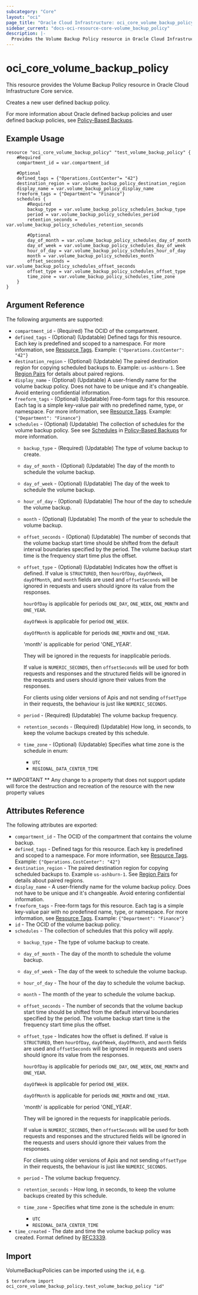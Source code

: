 ```yaml
---
subcategory: "Core"
layout: "oci"
page_title: "Oracle Cloud Infrastructure: oci_core_volume_backup_policy"
sidebar_current: "docs-oci-resource-core-volume_backup_policy"
description: |-
  Provides the Volume Backup Policy resource in Oracle Cloud Infrastructure Core service
---
```


# oci_core_volume_backup_policy
This resource provides the Volume Backup Policy resource in Oracle Cloud Infrastructure Core service.

Creates a new user defined backup policy.

For more information about Oracle defined backup policies and user defined backup policies,
see [Policy-Based Backups](https://docs.cloud.oracle.com/iaas/Content/Block/Tasks/schedulingvolumebackups.htm).


## Example Usage

```hcl
resource "oci_core_volume_backup_policy" "test_volume_backup_policy" {
	#Required
	compartment_id = var.compartment_id

	#Optional
	defined_tags = {"Operations.CostCenter"= "42"}
	destination_region = var.volume_backup_policy_destination_region
	display_name = var.volume_backup_policy_display_name
	freeform_tags = {"Department"= "Finance"}
	schedules {
		#Required
		backup_type = var.volume_backup_policy_schedules_backup_type
		period = var.volume_backup_policy_schedules_period
		retention_seconds = var.volume_backup_policy_schedules_retention_seconds

		#Optional
		day_of_month = var.volume_backup_policy_schedules_day_of_month
		day_of_week = var.volume_backup_policy_schedules_day_of_week
		hour_of_day = var.volume_backup_policy_schedules_hour_of_day
		month = var.volume_backup_policy_schedules_month
		offset_seconds = var.volume_backup_policy_schedules_offset_seconds
		offset_type = var.volume_backup_policy_schedules_offset_type
		time_zone = var.volume_backup_policy_schedules_time_zone
	}
}
```

## Argument Reference

The following arguments are supported:

* `compartment_id` - (Required) The OCID of the compartment.
* `defined_tags` - (Optional) (Updatable) Defined tags for this resource. Each key is predefined and scoped to a namespace. For more information, see [Resource Tags](https://docs.cloud.oracle.com/iaas/Content/General/Concepts/resourcetags.htm).  Example: `{"Operations.CostCenter": "42"}` 
* `destination_region` - (Optional) (Updatable) The paired destination region for copying scheduled backups to. Example: `us-ashburn-1`. See [Region Pairs](https://docs.cloud.oracle.com/iaas/Content/Block/Tasks/schedulingvolumebackups.htm#RegionPairs) for details about paired regions. 
* `display_name` - (Optional) (Updatable) A user-friendly name for the volume backup policy. Does not have to be unique and it's changeable. Avoid entering confidential information. 
* `freeform_tags` - (Optional) (Updatable) Free-form tags for this resource. Each tag is a simple key-value pair with no predefined name, type, or namespace. For more information, see [Resource Tags](https://docs.cloud.oracle.com/iaas/Content/General/Concepts/resourcetags.htm).  Example: `{"Department": "Finance"}` 
* `schedules` - (Optional) (Updatable) The collection of schedules for the volume backup policy. See see [Schedules](https://docs.cloud.oracle.com/iaas/Content/Block/Tasks/schedulingvolumebackups.htm#schedules) in [Policy-Based Backups](https://docs.cloud.oracle.com/iaas/Content/Block/Tasks/schedulingvolumebackups.htm) for more information. 
	* `backup_type` - (Required) (Updatable) The type of volume backup to create.
	* `day_of_month` - (Optional) (Updatable) The day of the month to schedule the volume backup.
	* `day_of_week` - (Optional) (Updatable) The day of the week to schedule the volume backup.
	* `hour_of_day` - (Optional) (Updatable) The hour of the day to schedule the volume backup.
	* `month` - (Optional) (Updatable) The month of the year to schedule the volume backup.
	* `offset_seconds` - (Optional) (Updatable) The number of seconds that the volume backup start time should be shifted from the default interval boundaries specified by the period. The volume backup start time is the frequency start time plus the offset.
	* `offset_type` - (Optional) (Updatable) Indicates how the offset is defined. If value is `STRUCTURED`, then `hourOfDay`, `dayOfWeek`, `dayOfMonth`, and `month` fields are used and `offsetSeconds` will be ignored in requests and users should ignore its value from the responses.

		`hourOfDay` is applicable for periods `ONE_DAY`, `ONE_WEEK`, `ONE_MONTH` and `ONE_YEAR`.

		`dayOfWeek` is applicable for period `ONE_WEEK`.

		`dayOfMonth` is applicable for periods `ONE_MONTH` and `ONE_YEAR`.

		'month' is applicable for period 'ONE_YEAR'.

		They will be ignored in the requests for inapplicable periods.

		If value is `NUMERIC_SECONDS`, then `offsetSeconds` will be used for both requests and responses and the structured fields will be ignored in the requests and users should ignore their values from the responses.

		For clients using older versions of Apis and not sending `offsetType` in their requests, the behaviour is just like `NUMERIC_SECONDS`.
	* `period` - (Required) (Updatable) The volume backup frequency.
	* `retention_seconds` - (Required) (Updatable) How long, in seconds, to keep the volume backups created by this schedule.
	* `time_zone` - (Optional) (Updatable) Specifies what time zone is the schedule in
        enum:
        - `UTC`
        - `REGIONAL_DATA_CENTER_TIME`


** IMPORTANT **
Any change to a property that does not support update will force the destruction and recreation of the resource with the new property values

## Attributes Reference

The following attributes are exported:

* `compartment_id` - The OCID of the compartment that contains the volume backup.
* `defined_tags` - Defined tags for this resource. Each key is predefined and scoped to a namespace. For more information, see [Resource Tags](https://docs.cloud.oracle.com/iaas/Content/General/Concepts/resourcetags.htm).  Example: `{"Operations.CostCenter": "42"}` 
* `destination_region` - The paired destination region for copying scheduled backups to. Example `us-ashburn-1`. See [Region Pairs](https://docs.cloud.oracle.com/iaas/Content/Block/Tasks/schedulingvolumebackups.htm#RegionPairs) for details about paired regions. 
* `display_name` - A user-friendly name for the volume backup policy. Does not have to be unique and it's changeable. Avoid entering confidential information. 
* `freeform_tags` - Free-form tags for this resource. Each tag is a simple key-value pair with no predefined name, type, or namespace. For more information, see [Resource Tags](https://docs.cloud.oracle.com/iaas/Content/General/Concepts/resourcetags.htm).  Example: `{"Department": "Finance"}` 
* `id` - The OCID of the volume backup policy.
* `schedules` - The collection of schedules that this policy will apply.
	* `backup_type` - The type of volume backup to create.
	* `day_of_month` - The day of the month to schedule the volume backup.
	* `day_of_week` - The day of the week to schedule the volume backup.
	* `hour_of_day` - The hour of the day to schedule the volume backup.
	* `month` - The month of the year to schedule the volume backup.
	* `offset_seconds` - The number of seconds that the volume backup start time should be shifted from the default interval boundaries specified by the period. The volume backup start time is the frequency start time plus the offset.
	* `offset_type` - Indicates how the offset is defined. If value is `STRUCTURED`, then `hourOfDay`, `dayOfWeek`, `dayOfMonth`, and `month` fields are used and `offsetSeconds` will be ignored in requests and users should ignore its value from the responses.

		`hourOfDay` is applicable for periods `ONE_DAY`, `ONE_WEEK`, `ONE_MONTH` and `ONE_YEAR`.

		`dayOfWeek` is applicable for period `ONE_WEEK`.

		`dayOfMonth` is applicable for periods `ONE_MONTH` and `ONE_YEAR`.

		'month' is applicable for period 'ONE_YEAR'.

		They will be ignored in the requests for inapplicable periods.

		If value is `NUMERIC_SECONDS`, then `offsetSeconds` will be used for both requests and responses and the structured fields will be ignored in the requests and users should ignore their values from the responses.

		For clients using older versions of Apis and not sending `offsetType` in their requests, the behaviour is just like `NUMERIC_SECONDS`.
	* `period` - The volume backup frequency.
	* `retention_seconds` - How long, in seconds, to keep the volume backups created by this schedule.
	* `time_zone` - Specifies what time zone is the schedule in
        enum:
        - `UTC`
        - `REGIONAL_DATA_CENTER_TIME`
* `time_created` - The date and time the volume backup policy was created. Format defined by [RFC3339](https://tools.ietf.org/html/rfc3339). 

## Import

VolumeBackupPolicies can be imported using the `id`, e.g.

```
$ terraform import oci_core_volume_backup_policy.test_volume_backup_policy "id"
```

